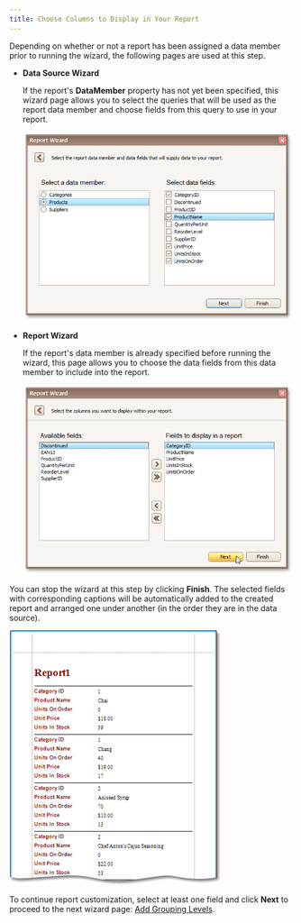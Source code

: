```yaml
---
title: Choose Columns to Display in Your Report
---
```

Depending on whether or not a report has been assigned a data member prior to running the wizard, the following pages are used at this step.
* **Data Source Wizard**
	
	If the report's **DataMember** property has not yet been specified, this wizard page allows you to select the queries that will be used as the report data member and choose fields from this query to use in your report.
	
	![eud-win-report-wizard-select-data-fields](../../../../../images/Img126783.png)
* **Report Wizard**
	
	If the report's data member is already specified before running the wizard, this page allows you to choose the data fields from this data member to include into the report.
	
	![RD_ReportWizard_Standard_4](../../../../../images/Img8322.png)

You can stop the wizard at this step by clicking **Finish**. The selected fields with corresponding captions will be automatically added to the created report and arranged one under another (in the order they are in the data source).

![RD_ReportWizard_Standard_4a](../../../../../images/Img9144.png)

To continue report customization, select at least one field and click **Next** to proceed to the next wizard page: [Add Grouping Levels](../../../../../../interface-elements-for-desktop/articles/report-designer/report-designer-for-winforms/report-wizard/data-bound-report/add-grouping-levels.md).